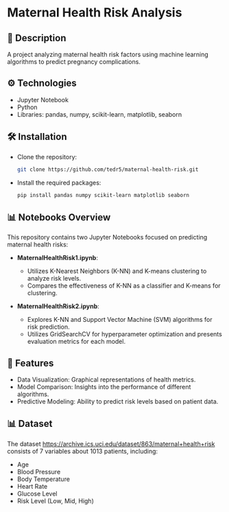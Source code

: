 # Maternal Health Risk Analysis

## 📖 Description

A project analyzing maternal health risk factors using machine learning algorithms to predict pregnancy complications.

## ⚙️ Technologies

- Jupyter Notebook
- Python
- Libraries: pandas, numpy, scikit-learn, matplotlib, seaborn

## 🛠️ Installation
- Clone the repository:
   ```bash
   git clone https://github.com/tedr5/maternal-health-risk.git
  ```
- Install the required packages:
  ```bash
  pip install pandas numpy scikit-learn matplotlib seaborn
  ```
## 📊 Notebooks Overview

This repository contains two Jupyter Notebooks focused on predicting maternal health risks:

- **MaternalHealthRisk1.ipynb**:
    - Utilizes K-Nearest Neighbors (K-NN) and K-means clustering to analyze risk levels.
    - Compares the effectiveness of K-NN as a classifier and K-means for clustering.

- **MaternalHealthRisk2.ipynb**:
    - Explores K-NN and Support Vector Machine (SVM) algorithms for risk prediction.
    - Utilizes GridSearchCV for hyperparameter optimization and presents evaluation metrics for each model.

## 🚀 Features

- Data Visualization: Graphical representations of health metrics.
- Model Comparison: Insights into the performance of different algorithms.
- Predictive Modeling: Ability to predict risk levels based on patient data.

## 📊 Dataset

The dataset https://archive.ics.uci.edu/dataset/863/maternal+health+risk 
consists of 7 variables about 1013 patients, including:

- Age
- Blood Pressure
- Body Temperature
- Heart Rate
- Glucose Level
- Risk Level (Low, Mid, High)
  
